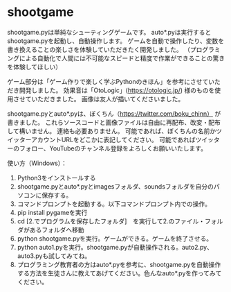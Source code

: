 # shootgame
shootgame.pyは単純なシューティングゲームです。
auto*.pyは実行するとshootgame.pyを起動し、自動操作します。
ゲームを自動で操作したり、変数を書き換えることの楽しさを体験していただきたく開発しました。
（プログラミングによる自動化で人間には不可能なスピードと精度で作業ができることの驚きを体験してほしい）

ゲーム部分は「ゲーム作りで楽しく学ぶPythonのきほん」を参考にさせていただき開発しました。
効果音は「OtoLogic」(https://otologic.jp/) 様のものを使用させていただきました。
画像は友人が描いてくださいました。

shootgame.pyとauto*.pyは、ぼくちん（https://twitter.com/boku_chinn） が書きました。
これらソースコードと画像ファイルは自由に再配布、改変・配布して構いません。
連絡も必要ありません。
可能であれば、ぼくちんの名前かツイッターアカウントURLをどこかに表記してください。
可能であればツイッターのフォロー、YouTubeのチャンネル登録をよろしくお願いいたします。


使い方（Windows）：
1. Python3をインストールする
3. shootgame.pyとauto*.pyとimagesフォルダ、soundsフォルダを自分のパソコンに保存する。
4. コマンドプロンプトを起動する。以下コマンドプロンプト内での操作。
5. pip install pygameを実行
6. cd [2.でプログラムを保存したフォルダ]　を実行して2.のファイル・フォルダがあるフォルダへ移動
7. python shootgame.pyを実行。ゲームができる。ゲームを終了させる。
8. python auto1.pyを実行。shootgame.pyが自動操作される。auto2.py、auto3.pyも試してみてね。
9. プログラミング教育者の方はauto*.pyを参考に、shootgame.pyを自動操作する方法を生徒さんに教えてあげてください。色んなauto*.pyを作ってみてください。
